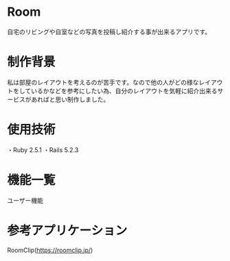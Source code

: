 # Room

自宅のリビングや自室などの写真を投稿し紹介する事が出来るアプリです。

# 制作背景
私は部屋のレイアウトを考えるのが苦手です。なので他の人がどの様なレイアウトをしているかなどを参考にしたい為、自分のレイアウトを気軽に紹介出来るサービスがあればと思い制作しました。

# 使用技術
・Ruby 2.5.1
・Rails 5.2.3


# 機能一覧
ユーザー機能
  


# 参考アプリケーション

RoomClip(https://roomclip.jp/)